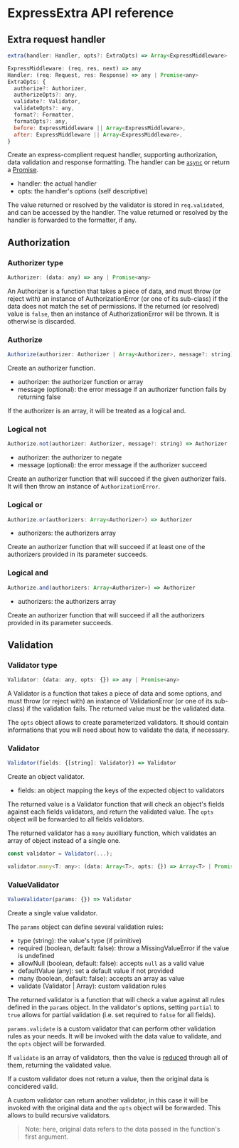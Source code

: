 # ExpressExtra API reference

## Extra request handler

```js
extra(handler: Handler, opts?: ExtraOpts) => Array<ExpressMiddleware>

ExpressMiddleware: (req, res, next) => any
Handler: (req: Request, res: Response) => any | Promise<any>
ExtraOpts: {
  authorize?: Authorizer,
  authorizeOpts?: any,
  validate?: Validator,
  validateOpts?: any,
  format?: Formatter,
  formatOpts?: any,
  before: ExpressMiddleware || Array<ExpressMiddleware>,
  after: ExpressMiddleware || Array<ExpressMiddleware>,
}
```

Create an express-complient request handler, supporting authorization, data
validation and response formatting. The handler can be [`async`](https://developer.mozilla.org/en-US/docs/Web/JavaScript/Reference/Statements/async_function)
or return a [Promise](https://developer.mozilla.org/en-US/docs/Web/JavaScript/Reference/Global_Objects/Promise).

- handler: the actual handler
- opts: the handler's options (self descriptive)

The value returned or resolved by the validator is stored in `req.validated`,
and can be accessed by the handler. The value returned or resolved by the
handler is forwarded to the formatter, if any.

## Authorization

### Authorizer type

```js
Authorizer: (data: any) => any | Promise<any>
```

An Authorizer is a function that takes a piece of data, and must throw (or
reject with) an instance of AuthorizationError (or one of its sub-class) if the
data does not match the set of permissions. If the returned (or resolved) value
is `false`, then an instance of AuthorizationError will be thrown. It is
otherwise is discarded.

### Authorize

```js
Authorize(authorizer: Authorizer | Array<Authorizer>, message?: string) => Authorizer
```

Create an authorizer function.

- authorizer: the authorizer function or array
- message (optional): the error message if an authorizer function fails by returning false

If the authorizer is an array, it will be treated as a logical and.

### Logical not

```js
Authorize.not(authorizer: Authorizer, message?: string) => Authorizer
```

- authorizer: the authorizer to negate
- message (optional): the error message if the authorizer succeed

Create an authorizer function that will succeed if the given authorizer fails.
It will then throw an instance of `AuthorizationError`.

### Logical or

```js
Authorize.or(authorizers: Array<Authorizer>) => Authorizer
```

- authorizers: the authorizers array

Create an authorizer function that will succeed if at least one of the
authorizers provided in its parameter succeeds.

### Logical and

```js
Authorize.and(authorizers: Array<Authorizer>) => Authorizer
```

- authorizers: the authorizers array

Create an authorizer function that will succeed if all the authorizers
provided in its parameter succeeds.

## Validation

### Validator type

```js
Validator: (data: any, opts: {}) => any | Promise<any>
```

A Validator is a function that takes a piece of data and some options, and
must throw (or reject with) an instance of ValidationError (or one of its
sub-class) if the validation fails. The returned value must be the validated
data.

The `opts` object allows to create parameterized validators. It should contain
informations that you will need about how to validate the data, if necessary.

### Validator

```js
Validator(fields: {[string]: Validator}) => Validator
```

Create an object validator.

- fields: an object mapping the keys of the expected object to validators

The returned value is a Validator function that will check an object's fields
against each fields validators, and return the validated value. The `opts`
object will be forwarded to all fields validators.

The returned validator has a `many` auxilliary function, which validates an
array of object instead of a single one.

```js
const validator = Validator(...);

validator.many<T: any>: (data: Array<T>, opts: {}) => Array<T> | Promise<Array<T>>
```

### ValueValidator

```js
ValueValidator(params: {}) => Validator
```

Create a single value validator.

The `params` object can define several validation rules:

- type (string): the value's type (if primitive)
- required (boolean, default: false): throw a MissingValueError if the value is undefined
- allowNull (boolean, default: false): accepts `null` as a valid value
- defaultValue (any): set a default value if not provided
- many (boolean, default: false): accepts an array as value
- validate (Validator | Array<Validator>): custom validation rules

The returned validator is a function that will check a value against all rules
defined in the `params` object. In the validator's options, setting `partial`
to `true` allows for partial validation (i.e. set required to `false` for all
fields).

`params.validate` is a custom validator that can perform other validation rules
as your needs. It will be invoked with the data value to validate, and the
`opts` object will be forwarded.

If `validate` is an array of validators, then the value is [reduced](https://developer.mozilla.org/en-US/docs/Web/JavaScript/Reference/Global_Objects/Array/reduce)
through all of them, returning the validated value.

If a custom validator does not return a value, then the original data is
concidered valid.

A custom validator can return another validator, in this case it will be
invoked with the original data and the `opts` object will be forwarded. This
allows to build recursive validators.

> Note: here, original data refers to the data passed in the function's first
> argument.
